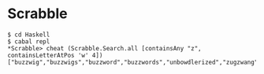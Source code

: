 # Scrabble

    $ cd Haskell
    $ cabal repl
    *Scrabble> cheat (Scrabble.Search.all [containsAny "z", containsLetterAtPos 'w' 4])
    ["buzzwig","buzzwigs","buzzword","buzzwords","unbowdlerized","zugzwang","zugzwanged","zugzwanging","zugzwangs"]
